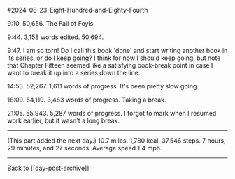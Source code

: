 #2024-08-23-Eight-Hundred-and-Eighty-Fourth


9:10.  50,656.  The Fall of Foyis.

9:44.  3,158 words edited.  50,694.

9:47.  I am so torn!  Do I call this book 'done' and start writing another book in its series, or do I keep going?  I think for now I should keep going, but note that Chapter Fifteen seemed like a satisfying book-break point in case I want to break it up into a series down the line.

14:53.  52,267.  1,611 words of progress.  It's been pretty slow going.

18:09.  54,119.  3,463 words of progress.  Taking a break.

21:05.  55,943.  5,287 words of progress.  I forgot to mark when I resumed work earlier, but it wasn't a long break.

---
(This part added the next day.)  10.7 miles.  1,780 kcal.  37,546 steps.  7 hours, 29 minutes, and 27 seconds.  Average speed 1.4 mph.

---
Back to [[day-post-archive]]